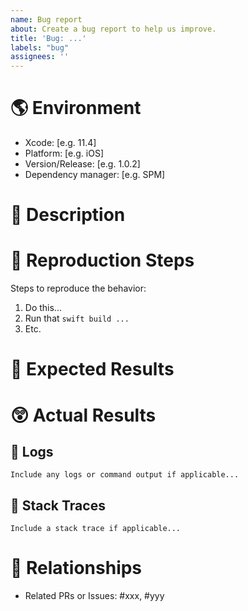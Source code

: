 ```yaml
---
name: Bug report
about: Create a bug report to help us improve.
title: 'Bug: ...'
labels: "bug"
assignees: ''
---
```

# 🌎 Environment

 - Xcode: [e.g. 11.4]
 - Platform: [e.g. iOS]
 - Version/Release: [e.g. 1.0.2]
 - Dependency manager: [e.g. SPM]

# 💬 Description

<!-- A clear and concise description of what the bug is. -->

# 🦶 Reproduction Steps

<!--  Provide an example of the setup, specific state and exact steps that would help us reproduce the issue -->

Steps to reproduce the behavior: 
1. Do this...
2. Run that `swift build ...`
3. Etc.

# 🤔 Expected Results

<!-- A clear and concise description of what you expected to happen. -->

# 😲 Actual Results

<!-- A clear and concise description of what actually happened. -->

## 🌳 Logs

```
Include any logs or command output if applicable...
```

## 📄 Stack Traces

```
Include a stack trace if applicable...
```

# 🤝 Relationships

- Related PRs or Issues: #xxx, #yyy
